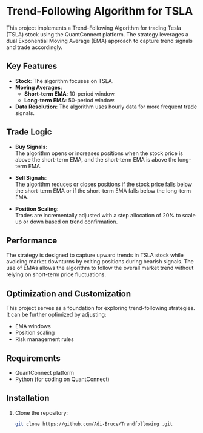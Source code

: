 # Trend-Following Algorithm for TSLA

This project implements a Trend-Following Algorithm for trading Tesla (TSLA) stock using the QuantConnect platform. The strategy leverages a dual Exponential Moving Average (EMA) approach to capture trend signals and trade accordingly.

## Key Features

- **Stock**: The algorithm focuses on TSLA.
- **Moving Averages**:
  - **Short-term EMA**: 10-period window.
  - **Long-term EMA**: 50-period window.
- **Data Resolution**: The algorithm uses hourly data for more frequent trade signals.

## Trade Logic

- **Buy Signals**:  
  The algorithm opens or increases positions when the stock price is above the short-term EMA, and the short-term EMA is above the long-term EMA.
  
- **Sell Signals**:  
  The algorithm reduces or closes positions if the stock price falls below the short-term EMA or if the short-term EMA falls below the long-term EMA.

- **Position Scaling**:  
  Trades are incrementally adjusted with a step allocation of 20% to scale up or down based on trend confirmation.

## Performance

The strategy is designed to capture upward trends in TSLA stock while avoiding market downturns by exiting positions during bearish signals. The use of EMAs allows the algorithm to follow the overall market trend without relying on short-term price fluctuations.

## Optimization and Customization

This project serves as a foundation for exploring trend-following strategies. It can be further optimized by adjusting:
- EMA windows
- Position scaling
- Risk management rules

## Requirements

- QuantConnect platform
- Python (for coding on QuantConnect)

## Installation

1. Clone the repository:
   ```bash
   git clone https://github.com/Adi-Bruce/Trendfollowing .git


